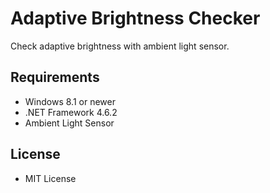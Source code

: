 ﻿# Adaptive Brightness Checker

Check adaptive brightness with ambient light sensor.

## Requirements

 * Windows 8.1 or newer
 * .NET Framework 4.6.2
 * Ambient Light Sensor

## License

 - MIT License
